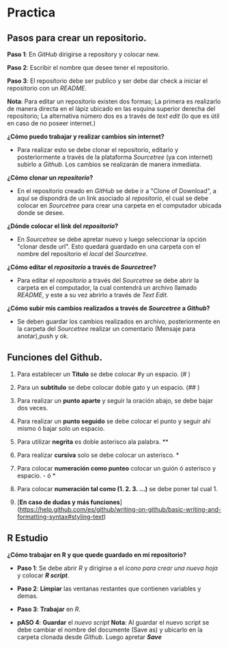 # Practica

## Pasos para crear un repositorio.

**Paso 1**: En *GitHub* dirigirse a repository y colocar new.

**Paso 2**: Escribir el nombre que desee tener el repositorio.

**Paso 3**: El repositorio debe ser publico y ser debe dar check a iniciar el repositorio con 
un *README*.

**Nota**:  Para editar un repositorio existen dos formas; La primera es realizarlo de manera directa en el lápiz ubicado en las esquina superior derecha del repositorio; La alternativa número dos es a través de *text edit* (lo que es útil en caso de no poseer internet.)

**¿Cómo puedo trabajar y realizar cambios sin internet?**
- Para realizar esto se debe clonar el repositorio, editarlo y posteriormente a través de la plataforma *Sourcetree* (ya con internet) subirlo a *Github*. Los cambios se realizarán de manera inmediata.
 
**¿Cómo clonar un *repositorio*?** 

- En el repositorio creado en *GitHub* se debe ir a "Clone of Download", a aquí se dispondrá de un link asociado al *repositorio*, el cual se debe colocar en *Sourcetree* para crear una carpeta en el computador ubicada donde se desee. 

**¿Dónde colocar el link del *repositorio*?**
- En *Sourcetree* se debe apretar nuevo y luego seleccionar la opción "clonar desde url". Esto quedará guardado en una carpeta con el nombre del repositorio el *local* del *Sourcetree*.

**¿Cómo editar el *repositorio* a través de *Sourcetree*?**
- Para editar el *repositorio* a través del *Sourcetree* se debe abrir la carpeta en el computador, la cual contendrá un archivo llamado *README*, y este a su vez abrirlo a través de *Text Edit*. 

**¿Cómo subir mis cambios realizados a través de *Sourcetree* a *Github*?**
- Se deben guardar los cambios realizados en archivo, posteriormente en la carpeta del *Sourcetree* realizar un comentario (Mensaje para anotar),push y ok.

## Funciones del Github.

1. Para establecer un **Titulo** se debe colocar #y un espacio. (# )

2. Para un **subtitulo** se debe colocar doble gato y un espacio. (## )

3. Para realizar un **punto aparte** y seguir la oración abajo, se debe bajar dos veces.

4. Para realizar un **punto seguido** se debe colocar el punto y seguir ahí mismo ó bajar solo un espacio.

5. Para utilizar **negrita** es doble asterisco ala palabra. ** 

6. Para realizar **cursiva** solo se debe colocar un asterisco. *

7. Para colocar **numeración como punteo** colocar un guión ó asterisco y espacio. - ó *

8. Para colocar **numeración tal como (1. 2. 3. ...)** se debe poner tal cual 1.

9. [**En caso de dudas y más funciones**] (https://help.github.com/es/github/writing-on-github/basic-writing-and-formatting-syntax#styling-text)

## R Estudio

**¿Cómo trabajar en R y que quede guardado en mi repositorio?**

- **Paso 1**: Se debe abrir *R* y dirigirse a el *icono para crear una nueva hoja* y colocar ***R script***.

- **Paso 2**: **Limpiar** las ventanas restantes que contienen variables y demas.

- **Paso 3**: **Trabajar** en *R*.

- **pASO 4**: **Guardar** el *nuevo script*
 **Nota**: Al guardar el nuevo script se debe cambiar el nombre del documente (Save as) y ubicarlo en la carpeta clonada desde *Github*. Luego apretar ***Save*** 

